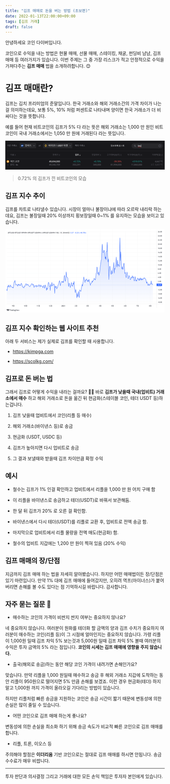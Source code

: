 ```yaml
---
title: "김프 매매로 돈을 버는 방법 (초보편)"
date: 2022-01-13T22:00:00+09:00
tags: [김프 거래]
draft: false
---
```


안녕하세요 코인 다이버입니다.

코인으로 수익을 내는 방법은 현물 매매, 선물 매매, 스테이킹, 채굴, 펀딩비 냠냠, 김프 매매 등 여러가지가 있습니다. 이번 주제는 그 중 가장 리스크가 적고 안정적으로 수익을 가져다주는 **김프 매매** 법을 소개하려합니다. 😊

# 김프 매매란?

김프는 김치 프리미엄의 준말입니다. 한국 거래소와 해외 거래소간의 가격 차이가 나는 걸 의미하는데요, 보통 5%, 10% 처럼 퍼센트로 나타내며 양이면 한국 거래소가 더 비싸다는 것을 뜻합니다.

예를 들어 현재 비트코인의 김프가 5% 다 라는 뜻은 해외 거래소는 1,000 만 원인 비트코인이 국내 거래소에서는 1,050 만 원에 거래된다 라는 뜻입니다.

<img src="/images/kimp/btc_kimp.png" alt="Kimp Bitcoin" />

> 0.72% 의 김프가 낀 비트코인의 모습

## 김프 지수 추이

김프를 차트로 나타낼수 있습니다. 시장이 얼마나 불장이냐에 따라 오르락 내리락 하는데요, 김프는 불장일때 20% 이상까지 횡보장일때 0~1% 를 유지하는 모습을 보이고 있습니다.

<img src="/images/kimp/btc_kimp_chart.png" alt="Kimp Chart" />

## 김프 지수 확인하는 웹 사이트 추천

아래 두 서비스는 제가 실제로 김프를 확인할 때 사용합니다.

- https://kimpga.com

- https://scolkg.com/

## 김프로 돈 버는 법

그래서 김프로 어떻게 수익을 내라는 걸까요? 🤷‍♀️ 바로 **김프가 낮을때 국내(업비트) 거래소에서 매수** 하고 해외 거래소로 돈을 옮긴 뒤 현금화(스테이블 코인, 테더 USDT 등)하는겁니다.

1. 김프 낮을때 업비트에서 코인(리플 등 매수)

2. 해외 거래소(바이낸스 등)로 송금

3. 현금화 (USDT, USDC 등)

4. 김프가 높아지면 다시 업비트로 송금

5. 그 결과 보낼때와 받을때 김프 차이만큼 확정 수익

## 예시

- 철수는 김프가 1% 인걸 확인하고 업비트에서 리플을 1,000 만 원 어치 구매 함

- 이 리플을 바이낸스로 송금하고 테더(USDT)로 바꿔서 보관해둠.

- 한 달 뒤 김프가 20% 로 오른 걸 확인함.

- 바이낸스에서 다시 테더(USDT)를 리플로 교환 후, 업비트로 전액 송금 함.

- 마지막으로 업비트에서 리플 물량을 전액 매도(현금화) 함.

- 철수의 업비트 지갑에는 1,200 만 원이 찍혀 있음 (20% 수익)

## 김프 매매의 장/단점

지금까지 김프 매매 하는 법을 자세히 알아봤습니다. 하지만 어떤 매매법이든 장/단점은 있기 마련입니다. 만약 1% 대에 김프 매매에 들어갔지만, 오히려 역프(마이너스)가 붙어버리면 손해를 볼 수도 있다는 점 기억하시길 바랍니다. 감사합니다.

## 자주 묻는 질문 👀

- 매수하는 코인의 가격이 비싼지 싼지 여부는 중요하지 않나요?

네 중요하지 않습니다. 여러분이 원화를 테더화 할 금액의 양과 김프 수치가 중요하지 여러분이 매수하는 코인(리플 등)이 그 시점에 얼마인지는 중요하지 않습니다. 가령 리플이 1,000원 일때 김프 차익 5% 보는것과 5,000원 일때 김프 차익 5% 볼때 여러분의 수익은 투자 금액의 5% 라는 점입니다. **코인의 시세는 김프 매매에 영향을 주지 않습니다.**

- 출국(해외로 송금)하는 동안 해당 코인 가격이 내려가면 손해인가요?

맞습니다. 만약 리플을 1,000 원일때 매수하고 송금 후 해외 거래소 지갑에 도착하는 동안 리플이 950원으로 떨어지면 5% 만큼 손해를 보겠죠. 이런 경우 현금화(테더) 하지 말고 1,000원 까지 가격이 올라오길 기다리는 방법이 있습니다.

하지만 리플처럼 빠른 송금을 지원하는 코인은 송금 시간이 짧기 때문에 변동성에 의한 손실은 많이 줄일 수 있습니다.

- 어떤 코인으로 김프 매매 하는게 좋나요?

변동성에 의한 손실을 최소화 하기 위해 송금 속도가 비교적 빠른 코인으로 김프 매매를 합니다.

- 리플, 트론, 이오스 등

주의해야 할점은 **이더리움** 기반 코인으로는 절대로 김프 매매를 하시면 안됩니다. 송금 수수료가 매우 비쌉니다.

---

투자 판단과 의사결정 그리고 거래에 대한 모든 손익 책임은 투자자 본인에게 있습니다.
